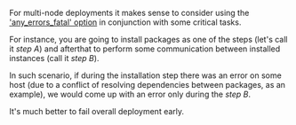 For multi-node deployments it makes sense to consider using the ['any_errors_fatal' option](https://docs.ansible.com/ansible/latest/user_guide/playbooks_error_handling.html#aborting-the-play) in conjunction with some critical tasks.

For instance, you are going to install packages as one of the steps (let's call it *step A*) and afterthat to perform some communication between installed instances (call it *step B*). 

In such scenario, if during the installation step there was an error on some host (due to a conflict of resolving dependencies between packages, as an example), we would come up with an error only during the *step B*.

It's much better to fail overall deployment early.

